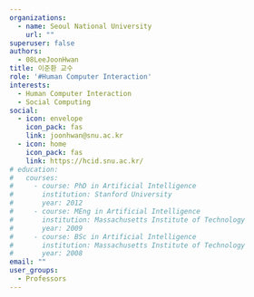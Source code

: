 ```yaml
---
organizations:
  - name: Seoul National University
    url: ""
superuser: false
authors:
  - 08LeeJoonHwan
title: 이준환 교수
role: '#Human Computer Interaction'
interests:
  - Human Computer Interaction
  - Social Computing
social:
  - icon: envelope
    icon_pack: fas
    link: joonhwan@snu.ac.kr
  - icon: home
    icon_pack: fas
    link: https://hcid.snu.ac.kr/
# education:
#   courses:
#     - course: PhD in Artificial Intelligence
#       institution: Stanford University
#       year: 2012
#     - course: MEng in Artificial Intelligence
#       institution: Massachusetts Institute of Technology
#       year: 2009
#     - course: BSc in Artificial Intelligence
#       institution: Massachusetts Institute of Technology
#       year: 2008
email: ""
user_groups:
  - Professors
---
```

